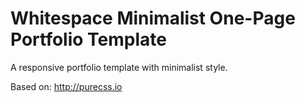 # Whitespace Minimalist One-Page Portfolio Template
A responsive portfolio template with minimalist style.

Based on: http://purecss.io
